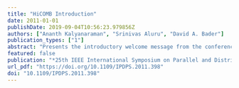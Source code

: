 ```yaml
---
title: "HiCOMB Introduction"
date: 2011-01-01
publishDate: 2019-09-04T10:56:23.979856Z
authors: ["Ananth Kalyanaraman", "Srinivas Aluru", "David A. Bader"]
publication_types: ["1"]
abstract: "Presents the introductory welcome message from the conference proceedings."
featured: false
publication: "*25th IEEE International Symposium on Parallel and Distributed Processing, IPDPS 2011, Anchorage, Alaska, USA, 16-20 May 2011 - Workshop Proceedings*"
url_pdf: "https://doi.org/10.1109/IPDPS.2011.398"
doi: "10.1109/IPDPS.2011.398"
---
```


